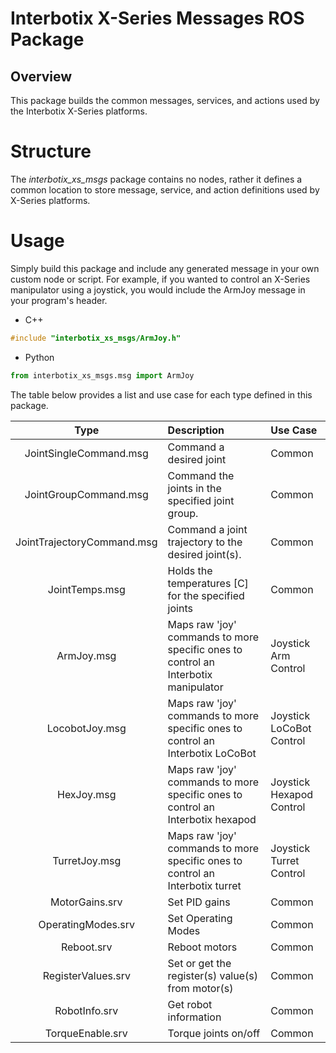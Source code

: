 # Interbotix X-Series Messages ROS Package

## Overview
This package builds the common messages, services, and actions used by the Interbotix X-Series platforms.

# Structure
The *interbotix_xs_msgs* package contains no nodes, rather it defines a common location to store message, service, and action definitions used by X-Series platforms.

# Usage
Simply build this package and include any generated message in your own custom node or script. For example, if you wanted to control an X-Series manipulator using a joystick, you would include the ArmJoy message in your program's header.
- C++
```C++
#include "interbotix_xs_msgs/ArmJoy.h"
```
- Python
```python
from interbotix_xs_msgs.msg import ArmJoy
```

The table below provides a list and use case for each type defined in this package.

| Type                          | Description                                                                        | Use Case                 |
| :---------------------------: | :--------------------------------------------------------------------------------- | :----------------------- |
| JointSingleCommand.msg        | Command a desired joint                                                            | Common                   |
| JointGroupCommand.msg         | Command the joints in the specified joint group.                                   | Common                   |
| JointTrajectoryCommand.msg    | Command a joint trajectory to the desired joint(s).                                | Common                   |
| JointTemps.msg                | Holds the temperatures [C] for the specified joints                                | Common                   |
| ArmJoy.msg                    | Maps raw 'joy' commands to more specific ones to control an Interbotix manipulator | Joystick Arm Control     |
| LocobotJoy.msg                | Maps raw 'joy' commands to more specific ones to control an Interbotix LoCoBot     | Joystick LoCoBot Control |
| HexJoy.msg                    | Maps raw 'joy' commands to more specific ones to control an Interbotix hexapod     | Joystick Hexapod Control |
| TurretJoy.msg                 | Maps raw 'joy' commands to more specific ones to control an Interbotix turret      | Joystick Turret Control  |
| MotorGains.srv                | Set PID gains                                                                      | Common                   |
| OperatingModes.srv            | Set Operating Modes                                                                | Common                   |
| Reboot.srv                    | Reboot motors                                                                      | Common                   |
| RegisterValues.srv            | Set or get the register(s) value(s) from motor(s)                                  | Common                   |
| RobotInfo.srv                 | Get robot information                                                              | Common                   |
| TorqueEnable.srv              | Torque joints on/off                                                               | Common                   |
